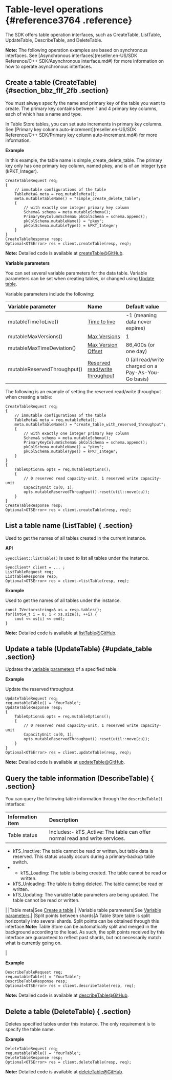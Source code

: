 # Table-level operations {#reference3764 .reference}

The SDK offers table operation interfaces, such as CreateTable, ListTable, UpdateTable, DescribeTable, and DeleteTable.

**Note:** The following operation examples are based on synchronous interfaces. See [Asynchronous interfaces](reseller.en-US/SDK Reference/C++ SDK/Asynchronous interface.md#) for more information on how to operate asynchronous interfaces.

## Create a table \(CreateTable\) {#section_bbz_flf_2fb .section}

You must always specify the name and primary key of the table you want to create. The primary key contains between 1 and 4 primary key columns, each of which has a name and type.

In Table Store tables, you can set auto increments in primary key columns. See [Primary key column auto-increment](reseller.en-US/SDK Reference/C++ SDK/Primary key column auto-increment.md#) for more information.

**Example**

In this example, the table name is simple\_create\_delete\_table. The primary key only has one primary key column, named pkey, and is of an integer type \(kPKT\_Integer\).

```language-cpp
CreateTableRequest req;
{
    // immutable configurations of the table
    TableMeta& meta = req.mutableMeta();
    meta.mutableTableName() = "simple_create_delete_table";
    {
        // with exactly one integer primary key column
        Schema& schema = meta.mutableSchema();
        PrimaryKeyColumnSchema& pkColSchema = schema.append();
        pkColSchema.mutableName() = "pkey";
        pkColSchema.mutableType() = kPKT_Integer;
    }
}
CreateTableResponse resp;
Optional<OTSError> res = client.createTable(resp, req);

```

**Note:** Detailed code is available at [createTable@GitHub](https://github.com/aliyun/aliyun-tablestore-cpp-sdk/tree/master/examples).

**Variable parameters**

You can set several variable parameters for the data table. Variable parameters can be set when creating tables, or changed using [Update table](#).

Variable parameters include the following:

|Variable parameter|Name|Default value|
|:-----------------|:---|:------------|
|mutableTimeToLive\(\)| [Time to live]() |-1 \(meaning data never expires\)|
|mutableMaxVersions\(\)| [Max Versions]() |1|
|mutableMaxTimeDeviation\(\)| [Max Version Offset]() |86,400s \(or one day\)|
|mutableReservedThroughput\(\)| [Reserved read/write throughput]() |0 \(all read/write charged on a Pay-As-You-Go basis\)|

The following is an example of setting the reserved read/write throughput when creating a table:

```language-cpp
CreateTableRequest req;
{
    // immutable configurations of the table
    TableMeta& meta = req.mutableMeta();
    meta.mutableTableName() = "create_table_with_reserved_throughput";
    {
        // with exactly one integer primary key column
        Schema& schema = meta.mutableSchema();
        PrimaryKeyColumnSchema& pkColSchema = schema.append();
        pkColSchema.mutableName() = "pkey";
        pkColSchema.mutableType() = kPKT_Integer;
    }
}
{
    TableOptions& opts = req.mutableOptions();
    {
        // 0 reserved read capacity-unit, 1 reserved write capacity-unit
        CapacityUnit cu(0, 1);
        opts.mutableReservedThroughput().reset(util::move(cu));
    }
}
CreateTableResponse resp;
Optional<OTSError> res = client.createTable(resp, req);

```

## List a table name \(ListTable\) { .section}

Used to get the names of all tables created in the current instance.

**API**

`SyncClient::listTable()` is used to list all tables under the instance.

```language-cpp
SyncClient* client = ... ;
ListTableRequest req;
ListTableResponse resp;
Optional<OTSError> res = client->listTable(resp, req);

```

**Example**

Used to get the names of all tables under the instance.

```language-cpp
const IVector<string>& xs = resp.tables();
for(int64_t i = 0; i < xs.size(); ++i) {
    cout << xs[i] << endl;
}

```

**Note:** Detailed code is available at [listTable@GitHub](https://github.com/aliyun/aliyun-tablestore-cpp-sdk/tree/master/examples).

## Update a table \(UpdateTable\) {#update_table .section}

Updates the [variable parameters](#UpdatePara) of a specified table.

**Example**

Update the reserved throughput.

```language-cpp
UpdateTableRequest req;
req.mutableTable() = "YourTable";
UpdateTableResponse resp;
{
    TableOptions& opts = req.mutableOptions();
    {
        // 0 reserved read capacity-unit, 1 reserved write capacity-unit
        CapacityUnit cu(0, 1);
        opts.mutableReservedThroughput().reset(util::move(cu));
    }
}
Optional<OTSError> res = client.updateTable(resp, req);

```

**Note:** Detailed code is available at [updateTable@GitHub](https://github.com/aliyun/aliyun-tablestore-cpp-sdk/tree/master/examples).

## Query the table information \(DescribeTable\) { .section}

You can query the following table information through the `describeTable()` interface:

|Information item|Description|
|:---------------|:----------|
|Table status|Includes:-   kTS\_Active: The table can offer normal read and write services.
-   kTS\_Inactive: The table cannot be read or written, but table data is reserved. This status usually occurs during a primary-backup table switch.
-   - kTS\_Loading: The table is being created. The table cannot be read or written.
-   kTS\_Unloading: The table is being deleted. The table cannot be read or written.
-   kTS\_Updating: The variable table parameters are being updated. The table cannot be read or written.

|
|Table meta|See [Create a table](#CreateTable).|
|Variable table parameters|See [Variable parameters](#UpdatePara).|
|Split points between shards|A Table Store table is split horizontally into several shards. Split points can be obtained through this interface.**Note:** Table Store can be automatically split and merged in the background according to the load. As such, the split points received by this interface are guaranteed to reflect past shards, but not necessarily match what is currently going on.

|

**Example**

```language-cpp
DescribeTableRequest req;
req.mutableTable() = "YourTable";
DescribeTableResponse resp;
Optional<OTSError> res = client.describeTable(resp, req);

```

**Note:** Detailed code is available at [describeTable@GitHub](https://github.com/aliyun/aliyun-tablestore-cpp-sdk/tree/master/examples).

## Delete a table \(DeleteTable\) { .section}

Deletes specified tables under this instance. The only requirement is to specify the table name.

**Example**

```language-cpp
DeleteTableRequest req;
req.mutableTable() = "YourTable";
DeleteTableResponse resp;
Optional<OTSError> res = client.deleteTable(resp, req);

```

**Note:** Detailed code is available at [deleteTable@GitHub](https://github.com/aliyun/aliyun-tablestore-cpp-sdk/tree/master/examples).

